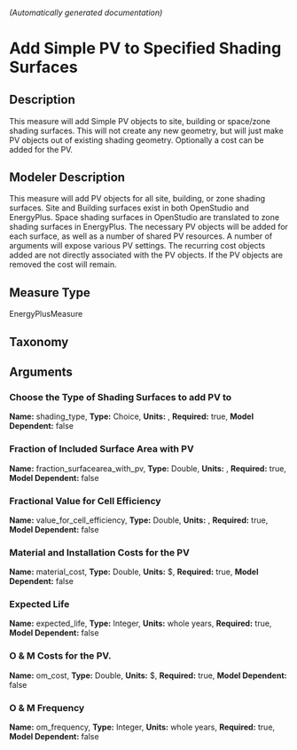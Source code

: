 

###### (Automatically generated documentation)

# Add Simple PV to Specified Shading Surfaces

## Description
This measure will add Simple PV objects to site, building or space/zone shading surfaces. This will not create any new geometry, but will just make PV objects out of existing shading geometry. Optionally a cost can be added for the PV.

## Modeler Description
This measure will add PV objects for all site, building, or zone shading surfaces. Site and Building surfaces exist in both OpenStudio and EnergyPlus. Space shading surfaces in OpenStudio are translated to zone shading surfaces in EnergyPlus. The necessary PV objects will be added for each surface, as well as a number of shared PV resources.  A number of arguments will expose various PV settings. The recurring cost objects added are not directly associated with the PV objects. If the PV objects are removed the cost will remain.

## Measure Type
EnergyPlusMeasure

## Taxonomy


## Arguments


### Choose the Type of Shading Surfaces to add PV to

**Name:** shading_type,
**Type:** Choice,
**Units:** ,
**Required:** true,
**Model Dependent:** false

### Fraction of Included Surface Area with PV

**Name:** fraction_surfacearea_with_pv,
**Type:** Double,
**Units:** ,
**Required:** true,
**Model Dependent:** false

### Fractional Value for Cell Efficiency

**Name:** value_for_cell_efficiency,
**Type:** Double,
**Units:** ,
**Required:** true,
**Model Dependent:** false

### Material and Installation Costs for the PV

**Name:** material_cost,
**Type:** Double,
**Units:** $,
**Required:** true,
**Model Dependent:** false

### Expected Life

**Name:** expected_life,
**Type:** Integer,
**Units:** whole years,
**Required:** true,
**Model Dependent:** false

### O & M Costs for the PV.

**Name:** om_cost,
**Type:** Double,
**Units:** $,
**Required:** true,
**Model Dependent:** false

### O & M Frequency

**Name:** om_frequency,
**Type:** Integer,
**Units:** whole years,
**Required:** true,
**Model Dependent:** false




